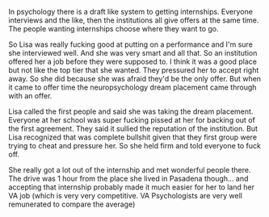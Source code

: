 In psychology there is a draft like system to getting internships. Everyone interviews and the like, then the institutions all give offers at the same time. The people wanting internships choose where they want to go. 

So Lisa was really fucking good at putting on a performance and I'm sure she interviewed well. And she was very smart and all that. So an institution offered her a job before they were supposed to. I think it was a good place but not like the top tier that she wanted. They pressured her to accept right away. So she did because she was afraid they'd be the only offer. But when it came to offer time the neuropsychology dream placement came through with an offer. 

Lisa called the first people and said she was taking the dream placement. Everyone at her school was super fucking pissed at her for backing out of the first agreement. They said it sullied the reputation of the institution. But Lisa recognized that was complete bullshit given that they first group were trying to cheat and pressure her. So she held firm and told everyone to fuck off. 

She really got a lot out of the internship and met wonderful people there. The drive was 1 hour from the place she lived in Pasadena though... and accepting that internship probably made it much easier for her to land her VA job (which is very very competitive. VA Psychologists are very well remunerated to compare the average)